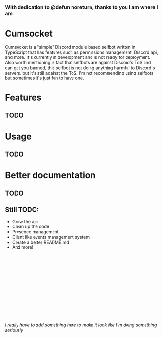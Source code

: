### With dedication to @defun noreturn, thanks to you I am where I am

# Cumsocket
Cumsocket is a "simple" Discord module based selfbot written in TypeScript that has features such as permissions management, Discord api, and more. It's currently in development and is not ready for deployment. Also worth mentioning is fact that selfbots are against Discord's ToS and can get you banned, this selfbot is not doing anything harmful to Discord's servers, but it's still against the ToS. I'm not recommending using selfbots but sometimes it's just fun to have one.

# Features
## TODO

# Usage
## TODO

# Better documentation
## TODO

## Still TODO:
- Grow the api
- Clean up the code
- Presence management
- Client like events management system
- Create a better README.md
- And more!



<br>
<br>
<br>
<br>
<br>
<br>
<br>
<br>
<br>
<br>
<br>
<br>

###### I really have to add something here to make it look like I'm doing something seriously
